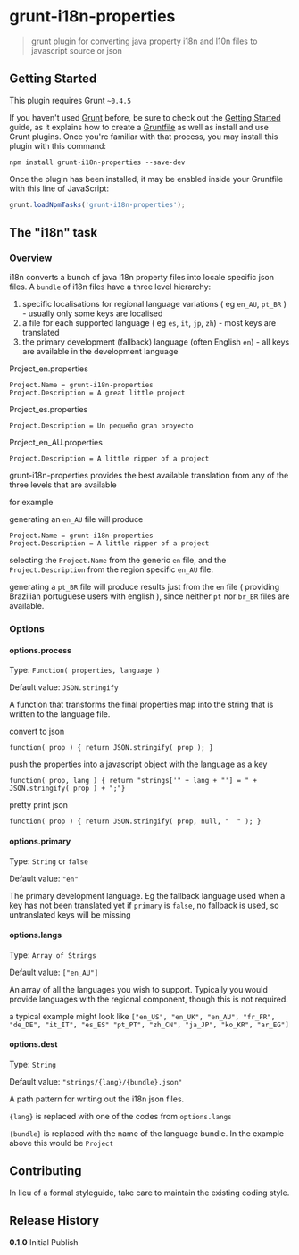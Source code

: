 # grunt-i18n-properties

> grunt plugin for converting java property i18n and l10n files to javascript source or json

## Getting Started
This plugin requires Grunt `~0.4.5`

If you haven't used [Grunt](http://gruntjs.com/) before, be sure to check out the [Getting Started](http://gruntjs.com/getting-started) guide, as it explains how to create a [Gruntfile](http://gruntjs.com/sample-gruntfile) as well as install and use Grunt plugins. Once you're familiar with that process, you may install this plugin with this command:

```shell
npm install grunt-i18n-properties --save-dev
```

Once the plugin has been installed, it may be enabled inside your Gruntfile with this line of JavaScript:

```js
grunt.loadNpmTasks('grunt-i18n-properties');
```

## The "i18n" task

### Overview

i18n converts a bunch of java i18n property files into locale specific json files. A `bundle` of i18n files have a three level hierarchy:

1. specific localisations for regional language variations ( eg `en_AU`, `pt_BR` ) - usually only some keys are localised
2. a file for each supported language ( eg `es`, `it`, `jp`, `zh`) - most keys are translated
3. the primary development (fallback) language (often English `en`) - all keys are available in the development language

Project_en.properties

	Project.Name = grunt-i18n-properties
	Project.Description = A great little project

Project_es.properties

	Project.Description = Un pequeño gran proyecto

Project_en_AU.properties

	Project.Description = A little ripper of a project

grunt-i18n-properties provides the best available translation from any of the three levels that are available

for example

generating an `en_AU` file will produce

	Project.Name = grunt-i18n-properties
	Project.Description = A little ripper of a project

selecting the `Project.Name` from the generic `en` file, and the `Project.Description` from the region specific `en_AU` file.

generating a `pt_BR` file will produce results just from the `en` file ( providing Brazilian portuguese users with english ), since neither `pt` nor `br_BR` files are available.


### Options

#### options.process

Type: `Function( properties, language )`

Default value: `JSON.stringify`

A function that transforms the final properties map into the string that is written to the language file. 

convert to json

	function( prop ) { return JSON.stringify( prop ); }

push the properties into a javascript object with the language as a key

	function( prop, lang ) { return "strings['" + lang + "'] = " + JSON.stringify( prop ) + ";"}

pretty print json

	function( prop ) { return JSON.stringify( prop, null, "  " ); }

#### options.primary

Type: `String` or `false`

Default value: `"en"`

The primary development language. Eg the fallback language used when a key has not been translated yet
if `primary` is `false`, no fallback is used, so untranslated keys will be missing

#### options.langs

Type: `Array of Strings`

Default value: `["en_AU"]`

An array of all the languages you wish to support. Typically you would provide languages with the regional component, though this is not required.

a typical example might look like `["en_US", "en_UK", "en_AU", "fr_FR", "de_DE", "it_IT", "es_ES" "pt_PT", "zh_CN", "ja_JP", "ko_KR", "ar_EG"]`

#### options.dest

Type: `String`

Default value: `"strings/{lang}/{bundle}.json"`

A path pattern for writing out the i18n json files.

`{lang}` is replaced with one of the codes from `options.langs`

`{bundle}` is replaced with the name of the language bundle. In the example above this would be `Project`

## Contributing

In lieu of a formal styleguide, take care to maintain the existing coding style.

## Release History

**0.1.0** Initial Publish

